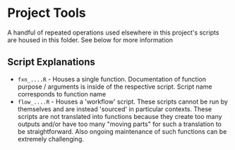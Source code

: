 # Project Tools

A handful of repeated operations used elsewhere in this project's scripts are housed in this folder. See below for more information

## Script Explanations

- `fxn_....R` - Houses a single function. Documentation of function purpose / arguments is inside of the respective script. Script name corresponds to function name
- `flow_....R` - Houses a 'workflow' script. These scripts cannot be run by themselves and are instead 'sourced' in particular contexts. These scripts are not translated into functions because they create too many outputs and/or have too many "moving parts" for such a translation to be straightforward. Also ongoing maintenance of such functions can be extremely challenging.

